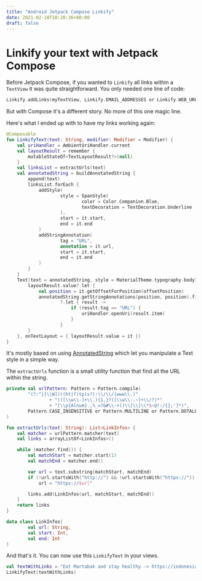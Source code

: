 ```yaml
---
title: "Android Jetpack Compose Linkify"
date: 2021-02-18T10:28:36+08:00
draft: false
---
```


# Linkify your text with Jetpack Compose

Before  Jetpack Compose, if you wanted to `Linkify` all links within a `TextView` it was quite straightforward. You only needed one line of code:  

```kotlin
Linkify.addLinks(myTextView, Linkify.EMAIL_ADDRESSES or Linkify.WEB_URLS)
```

But with Compose it's a different story. No more of this one magic line.

Here's what I ended up with to have my links working again:

```kotlin
@Composable
fun LinkifyText(text: String, modifier: Modifier = Modifier) {
    val uriHandler = AmbientUriHandler.current
    val layoutResult = remember {
        mutableStateOf<TextLayoutResult?>(null)
    }
    val linksList = extractUrls(text)
    val annotatedString = buildAnnotatedString {
        append(text)
        linksList.forEach {
            addStyle(
                    style = SpanStyle(
                            color = Color.Companion.Blue,
                            textDecoration = TextDecoration.Underline
                    ),
                    start = it.start,
                    end = it.end
            )
            addStringAnnotation(
                    tag = "URL",
                    annotation = it.url,
                    start = it.start,
                    end = it.end
            )
        }
    }
    Text(text = annotatedString, style = MaterialTheme.typography.body1, modifier = modifier.tapGestureFilter { offsetPosition ->
        layoutResult.value?.let {
            val position = it.getOffsetForPosition(offsetPosition)
            annotatedString.getStringAnnotations(position, position).firstOrNull()
                    ?.let { result ->
                        if (result.tag == "URL") {
                            uriHandler.openUri(result.item)
                        }
                    }
        }
    }, onTextLayout = { layoutResult.value = it })
}
```

It's mostly based on using [AnnotatedString](https://developer.android.com/reference/kotlin/androidx/compose/ui/text/AnnotatedString) which let you manipulate a Text style in a simple way.

The `extractUrls` function is a small utility function that find all the URL within the string.

```kotlin
private val urlPattern: Pattern = Pattern.compile(
        "(?:^|[\\W])((ht|f)tp(s?):\\/\\/|www\\.)"
                + "(([\\w\\-]+\\.){1,}?([\\w\\-.~]+\\/?)*"
                + "[\\p{Alnum}.,%_=?&#\\-+()\\[\\]\\*$~@!:/{};']*)",
        Pattern.CASE_INSENSITIVE or Pattern.MULTILINE or Pattern.DOTALL
)

fun extractUrls(text: String): List<LinkInfos> {
    val matcher = urlPattern.matcher(text)
    val links = arrayListOf<LinkInfos>()

    while (matcher.find()) {
        val matchStart = matcher.start(1)
        val matchEnd = matcher.end()

        var url = text.substring(matchStart, matchEnd)
        if (!url.startsWith("http://") && !url.startsWith("https://"))
            url = "https://$url"

        links.add(LinkInfos(url, matchStart, matchEnd))
    }
    return links
}

data class LinkInfos(
        val url: String,
        val start: Int,
        val end: Int
)
```

And that's it. You can now use this `LinkifyText` in your views.

```kotlin
val textWithLinks = "Eat Martabak and stay healthy -> https://indonesiaexpat.id/wp-content/uploads/2018/11/martabak-manis.jpg don't you think it looks good?"
LinkifyText(textWithLinks)
```
